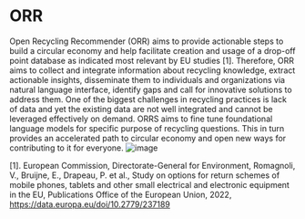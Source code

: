 # ORR
Open Recycling Recommender (ORR) aims to provide actionable steps to build a circular economy and help facilitate creation and usage of a drop-off point database as indicated most relevant by EU studies [1].  Therefore, ORR aims to collect and integrate information about recycling knowledge, extract actionable insights, disseminate them to individuals and organizations via natural language interface, identify gaps and call for innovative solutions to address them. One of the biggest challenges in recycling practices is lack of data and yet the existing data are not well integrated and cannot be leveraged effectively on demand. ORRS aims to fine tune foundational language models for specific purpose of recycling questions. This in turn provides an accelerated path to circular economy and open new ways for contributing to it for everyone.
![image](https://github.com/soheilade/ORR/assets/1499596/88cf2a1d-3c1f-45dd-aaac-3080e14f656e)


[1]. European Commission, Directorate-General for Environment, Romagnoli, V., Bruijne, E., Drapeau, P. et al., Study on options for return schemes of mobile phones, tablets and other small electrical and electronic equipment in the EU, Publications Office of the European Union, 2022, https://data.europa.eu/doi/10.2779/237189
